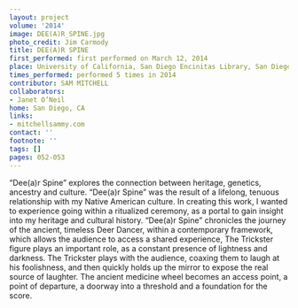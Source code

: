 ```yaml
---
layout: project
volume: '2014'
image: DEE(A)R_SPINE.jpg
photo_credit: Jim Carmody
title: DEE(A)R SPINE
first_performed: first performed on March 12, 2014
place: University of California, San Diego Encinitas Library, San Diego, CA
times_performed: performed 5 times in 2014
contributor: SAM MITCHELL
collaborators:
- Janet O’Neil
home: San Diego, CA
links:
- mitchellsammy.com
contact: ''
footnote: ''
tags: []
pages: 052-053
---
```


“Dee(a)r Spine” explores the connection between heritage, genetics, ancestry and culture. “Dee(a)r Spine” was the result of a lifelong, tenuous relationship with my Native American culture. In creating this work, I wanted to experience going within a ritualized ceremony, as a portal to gain insight into my heritage and cultural history. “Dee(a)r Spine” chronicles the journey of the ancient, timeless Deer Dancer, within a contemporary framework, which allows the audience to access a shared experience, The Trickster figure plays an important role, as a constant presence of lightness and darkness. The Trickster plays with the audience, coaxing them to laugh at his foolishness, and then quickly holds up the mirror to expose the real source of laughter. The ancient medicine wheel becomes an access point, a point of departure, a doorway into a threshold and a foundation for the score.
